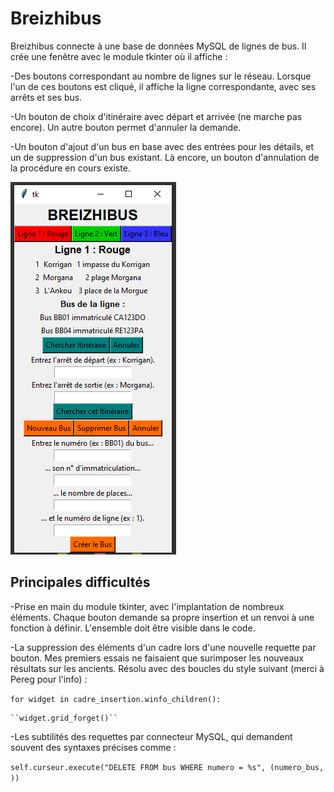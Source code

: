 # Breizhibus

Breizhibus connecte à une base de données MySQL de lignes de bus. Il crée une fenêtre avec le module tkinter où il affiche :

-Des boutons correspondant au nombre de lignes sur le réseau. Lorsque l'un de ces boutons est cliqué, il affiche la ligne correspondante, avec ses arrêts et ses bus.

-Un bouton de choix d'itinéraire avec départ et arrivée (ne marche pas encore). Un autre bouton permet d'annuler la demande.

-Un bouton d'ajout d'un bus en base avec des entrées pour les détails, et un de suppression d'un bus existant. Là encore, un bouton d'annulation de la procédure en cours existe.

![screenshot](breizhibus_screenshot.png)

## Principales difficultés

-Prise en main du module tkinter, avec l'implantation de nombreux éléments. Chaque bouton demande sa propre insertion et un renvoi à une fonction à définir. L'ensemble doit être visible dans le code.

-La suppression des éléments d'un cadre lors d'une nouvelle requette par bouton. Mes premiers essais ne faisaient que surimposer les nouveaux résultats sur les ancients. Résolu avec des boucles du style suivant (merci à Pereg pour l'info) :

  ``for widget in cadre_insertion.winfo_children():``
  
    ``widget.grid_forget()``

-Les subtilités des requettes par connecteur MySQL, qui demandent souvent des syntaxes précises comme :

  ``self.curseur.execute("DELETE FROM bus WHERE numero = %s", (numero_bus, ))``
